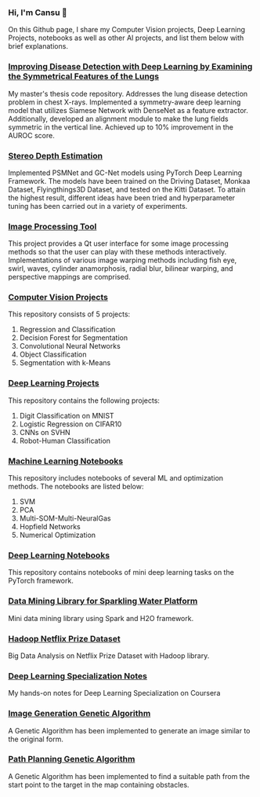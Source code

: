 ### Hi, I'm Cansu 👋

On this Github page, I share my Computer Vision projects, Deep Learning Projects, notebooks as well as other AI projects, and list them below with brief explanations.

### [Improving Disease Detection with Deep Learning by Examining the Symmetrical Features of the Lungs](https://github.com/elifcansuyildiz/ImprovingDiseaseDetectionBySymmetricFeatures)

My master's thesis code repository. Addresses the lung disease detection problem in chest X-rays. Implemented a symmetry-aware deep learning model that utilizes Siamese Network with DenseNet as a feature extractor. Additionally, developed an alignment module to make the lung fields symmetric in the vertical line. Achieved up to 10% improvement in the AUROC score.

### [Stereo Depth Estimation](https://github.com/elifcansuyildiz/StereoDepthEstimation)

Implemented PSMNet and GC-Net models using PyTorch Deep Learning Framework. The models have been trained on the Driving Dataset, Monkaa Dataset, Flyingthings3D Dataset, and tested on the Kitti Dataset. To attain the highest result, different ideas have been tried and hyperparameter tuning has been carried out in a variety of experiments.

### [Image Processing Tool](https://github.com/elifcansuyildiz/ImageProcessingQtApplication)

This project provides a Qt user interface for some image processing methods so that the user can play with these methods interactively. Implementations of various image warping methods including fish eye, swirl, waves, cylinder anamorphosis, radial blur, bilinear warping, and perspective mappings are comprised. 

### [Computer Vision Projects](https://github.com/elifcansuyildiz/ComputerVisionProjects)

This repository consists of 5 projects:

1. Regression and Classification
2. Decision Forest for Segmentation
3. Convolutional Neural Networks
3. Object Classification
4. Segmentation with k-Means

### [Deep Learning Projects](https://github.com/elifcansuyildiz/DeepLearningProjects)

This repository contains the following projects:

1. Digit Classification on MNIST
2. Logistic Regression on CIFAR10
3. CNNs on SVHN
4. Robot-Human Classification

### [Machine Learning Notebooks](https://github.com/elifcansuyildiz/MachineLearningNotebooks)

This repository includes notebooks of several ML and optimization methods. The notebooks are listed below:

1. SVM
2. PCA
3. Multi-SOM-Multi-NeuralGas
4. Hopfield Networks
5. Numerical Optimization

### [Deep Learning Notebooks](https://github.com/elifcansuyildiz/DeepLearningNotebooks)

This repository contains notebooks of mini deep learning tasks on the PyTorch framework. 

### [Data Mining Library for Sparkling Water Platform](https://github.com/elifcansuyildiz/DataMiningLibraryForSparklingWaterPlatform)

Mini data mining library using Spark and H2O framework.

### [Hadoop Netflix Prize Dataset](https://github.com/elifcansuyildiz/HadoopNetflixPrizeDataset)

Big Data Analysis on Netflix Prize Dataset with Hadoop library.

### [Deep Learning Specialization Notes](https://github.com/elifcansuyildiz/DeepLearningSpecializationNotes)

My hands-on notes for Deep Learning Specialization on Coursera

### [Image Generation Genetic Algorithm](https://github.com/elifcansuyildiz/ImageGenerationGeneticAlgorithm)

A Genetic Algorithm has been implemented to generate an image similar to the original form.

### [Path Planning Genetic Algorithm](https://github.com/elifcansuyildiz/PathPlanningGeneticAlgorithm)

A Genetic Algorithm has been implemented to find a suitable path from the start point to the target in the map containing obstacles.

